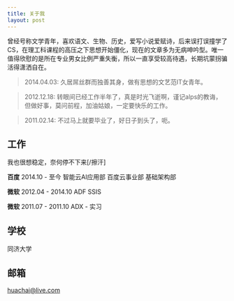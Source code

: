 ```yaml
---
title: 关于我
layout: post
---
```


曾经号称文学青年，喜欢语文、生物、历史，爱写小说爱赋诗，后来误打误撞学了CS，在理工科课程的高压之下思想开始僵化，现在的文章多为无病呻吟型。唯一值得欣慰的是所在专业男女比例严重失衡，所以一直享受较高待遇，长期坑蒙拐骗活得潇洒自在。

> 2014.04.03: 久居屌丝群而独善其身，做有思想的文艺范IT女青年。

> 2012.12.18: 转眼间已经工作半年了，真是时光飞逝啊，谨记alps的教诲，但做好事，莫问前程，加油姑娘，一定要快乐的工作。

> 2011.02.14: 不过马上就要毕业了，好日子到头了，呃。

## 工作

我也很想稳定，奈何停不下来[/擦汗]

**百度** 2014.10 - 至今
智能云AI应用部
百度云事业部
基础架构部

**微软** 2012.04 - 2014.10
ADF
SSIS

**微软** 2011.07 - 2011.10
ADX - 实习

## 学校
同济大学

## 邮箱
huachai@live.com
